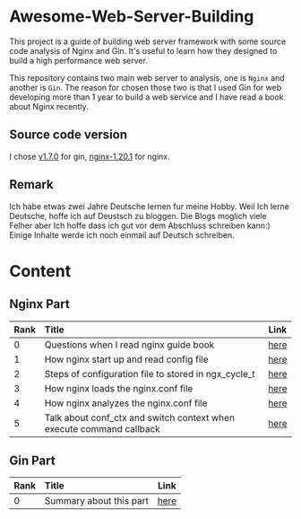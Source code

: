 # Awesome-Web-Server-Building
This project is a guide of building web server framework with some source code analysis of Nginx and Gin. It's useful to learn  how they designed to build a high performance web server.   

This repository contains two main web server to analysis, one is `Nginx` and another is `Gin`. The reason for chosen those two is that I used Gin for web developing more than 1 year to build a web service and I have read a book about Nginx recently. 


## Source code version 
I chose [v1.7.0](https://github.com/gin-gonic/gin/tree/v1.7.0) for gin, [nginx-1.20.1](https://github.com/nginx/nginx/tree/release-1.21.1) for nginx. 

## Remark
Ich habe etwas zwei Jahre Deutsche lernen fur meine Hobby. Weil Ich lerne Deutsche, hoffe ich auf Deustsch zu bloggen. Die Blogs moglich viele Felher aber Ich hoffe dass ich gut vor dem Abschluss schreiben kann:)  
Einige Inhalte werde ich noch einmail auf Deutsch schreiben.

# Content
## Nginx Part
|Rank|Title|Link|
|--|:--|--|
|0|Questions when I read nginx guide book|[here](./nginx/0.question.md)|
|1|How nginx start up and read config file|[here](./nginx/1.init-and-read-conf.md)|
|2|Steps of configuration file to stored in ngx_cycle_t|[here](./nginx/2.step-of-config-stored.md)|
|3|How nginx loads the nginx.conf file|[here](./nginx/3.load-nginx-conf-file.md)|
|4|How nginx analyzes the nginx.conf file|[here](./nginx/4.nginx-analyzes-conf-file.md)|
|5|Talk about conf_ctx and switch context when execute command callback|[here](./nginx/5.context-switch-when-call-cmd-callback.md)|

## Gin Part
|Rank|Title|Link|
|--|:--|--|
|0|Summary about this part|[here](./gin/0.summary.md)|



 
